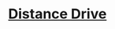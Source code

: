 # [Distance Drive](https://docs.google.com/document/d/1izVTBW0AJeK3JR7a59CL0lA0ldfdoOWltfL0TicWHaI)
